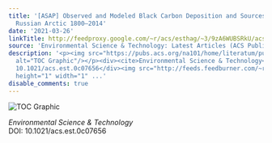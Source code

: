 ```yaml
---
title: '[ASAP] Observed and Modeled Black Carbon Deposition and Sources in the Western
  Russian Arctic 1800–2014'
date: '2021-03-26'
linkTitle: http://feedproxy.google.com/~r/acs/esthag/~3/9zA6WUBSRkU/acs.est.0c07656
source: 'Environmental Science & Technology: Latest Articles (ACS Publications)'
description: '<p><img src="https://pubs.acs.org/na101/home/literatum/publisher/achs/journals/content/esthag/0/esthag.ahead-of-print/acs.est.0c07656/20210326/images/medium/es0c07656_0007.gif"
  alt="TOC Graphic"/></p><div><cite>Environmental Science & Technology</cite></div><div>DOI:
  10.1021/acs.est.0c07656</div><img src="http://feeds.feedburner.com/~r/acs/esthag/~4/9zA6WUBSRkU"
  height="1" width="1" ...'
disable_comments: true
---
```

<p><img src="https://pubs.acs.org/na101/home/literatum/publisher/achs/journals/content/esthag/0/esthag.ahead-of-print/acs.est.0c07656/20210326/images/medium/es0c07656_0007.gif" alt="TOC Graphic"/></p><div><cite>Environmental Science & Technology</cite></div><div>DOI: 10.1021/acs.est.0c07656</div><img src="http://feeds.feedburner.com/~r/acs/esthag/~4/9zA6WUBSRkU" height="1" width="1" ...
